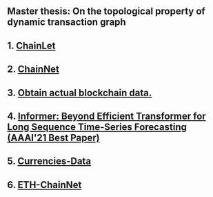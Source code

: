 ## Master thesis: On the topological property of dynamic transaction graph

## 1. [ChainLet](./1-Chainlet/)

## 2. [ChainNet](./2-ChainNet/)

## 3. [Obtain actual blockchain data.](./3-Actual-blockchain-data/)

## 4. [Informer: Beyond Efficient Transformer for Long Sequence Time-Series Forecasting (AAAI'21 Best Paper)](./4-Informer/)

## 5. [Currencies-Data](./5-Currencies-Data/)

## 6. [ETH-ChainNet](./6-ETH-ChainNet/)
